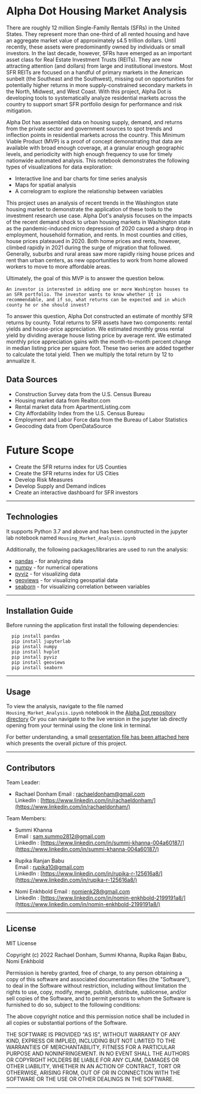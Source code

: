 # Alpha Dot Housing Market Analysis

There are roughly 12 million Single-Family Rentals (SFRs) in the United States. They represent more than one-third of all rented housing and have an aggregate market value of approximately `$`4.5 trillion dollars. Until recently, these assets were predominantly owned by individuals or small investors. In the last decade, however, SFRs have emerged as an important asset class for Real Estate Investment Trusts (REITs). They are now attracting attention (and dollars) from large and institutional investors. Most SFR REITs are focused on a handful of primary markets in the American sunbelt (the Southeast and the Southwest), missing out on opportunities for potentially higher returns in more supply-constrained secondary markets in the North, Midwest, and West Coast. With this project, Alpha Dot is developing tools to systematically analyze residential markets across the country to support smart SFR portfolio design for performance and risk mitigation. 

Alpha Dot has assembled data on housing supply, demand, and returns from the private sector and government sources to spot trends and inflection points in residential markets across the country. This Minimum Viable Product (MVP) is a proof of concept demonstrating that data are available with broad enough coverage, at a granular enough geographic levels, and periodicity with high enough frequency to use for timely nationwide automated analysis. This notebook demonstrates the following types of visualizations for data exploration:<br>

 - Interactive line and bar charts for time series analysis
 - Maps for spatial analysis
 - A correlogram to explore the relationship between variables

This project uses an analysis of recent trends in the Washington state housing market to demonstrate the application of these tools to the investment research use case. Alpha Dot's analysis focuses on the impacts of the recent demand shock to urban housing markets in Washington state as the pandemic-induced micro depression of 2020 caused a sharp drop in employment, household formation, and rents. In most counties and cities, house prices plateaued in 2020. Both home prices and rents, however, climbed rapidly in 2021 during the surge of migration that followed. Generally, suburbs and rural areas saw more rapidly rising house prices and rent than urban centers, as new opportunities to work from home allowed workers to move to more affordable areas.

Ultimately, the goal of this MVP is to answer the question below.

```An investor is interested in adding one or more Washington houses to an SFR portfolio. The investor wants to know whether it is recommendable, and if so, what returns can be expected and in which county he or she should invest?```

To answer this question, Alpha Dot constructed an estimate of monthly SFR returns by county. Total returns to SFR assets have two components: rental yields and house-price appreciation. We estimated monthly gross rental yield by dividing average house listing price by average rent. We estimated monthly price appreciation gains with the month-to-month percent change in median listing price per square foot. These two series are added together to calculate the total yield. Then we multiply the total return by 12 to annualize it. 

## Data Sources

 - Construction Survey data from the U.S. Census Bureau
 - Housing market data from Realtor.com
 - Rental market data from ApartmentListing.com
 - City Affordability Index from the U.S. Census Bureau
 - Employment and Labor Force data from the Bureau of Labor Statistics
 - Geocoding data from OpenDataSource


# Future Scope

 - Create the SFR returns index for US Counties
 - Create the SFR returns index for US Cities
 - Develop Risk Measures
 - Develop Supply and Demand indices
 - Create an interactive dashboard for SFR investors

---

## Technologies

It supports Python 3.7 and above and has been constructed in the jupyter lab notebook named ```Housing_Market_Analysis.ipynb```

Additionally, the following packages/libraries are used to run the analysis:

- [pandas](https://pypi.org/project/pandas/) - for analyzing data
- [numpy](https://pypi.org/project/numpy/) - for numerical operations
- [pyviz](https://pypi.org/project/pyviz/) - for visualizing data
- [geoviews](https://pypi.org/project/geoviews/) - for visualizing geospatial data
- [seaborn](https://github.com/mwaskom/seaborn/) - for visualizing correlation between variables


---

## Installation Guide

Before running the application first install the following dependencies:

```
  pip install pandas
  pip install jupyterlab 
  pip install numpy
  pip install hvplot
  pip install pyviz
  pip install geoviews
  pip install seaborn

```
---

## Usage

To view the analysis, navigate to the file named ```Housing_Market_Analysis.ipynb``` notebook in the [Alpha Dot repository directory](https://github.com/Summi-Khanna/Alpha-Dot-Housing-Market-Analysis) Or you can navigate to the live version in the jupyter lab directly opening from your terminal using the clone link in terminal.

For better understanding, a small [presentation file has been attached here](https://drive.google.com/file/d/1eyWH3LByyr7QWapSkPS0A64Q1MSmQ7Be/view?usp=sharing) which presents the overall picture of this project.

---

## Contributors
 
Team Leader:
- Rachael Donham 
  Email : rachaeldonham@gmail.com <br>
  LinkedIn : [https://www.linkedin.com/in/rachaeldonham/](https://www.linkedin.com/in/rachaeldonham/)

Team Members:

- Summi Khanna  
  Email : sam.summo2812@gmail.com <br>
  LinkedIn : [https://www.linkedin.com/in/summi-khanna-004a60187/](https://www.linkedin.com/in/summi-khanna-004a60187/)

- Rupika Ranjan Babu  
  Email : rupika10@gmail.com <br> 
  LinkedIn : [https://www.linkedin.com/in/rupika-r-125616a8/](https://www.linkedin.com/in/rupika-r-125616a8/)

- Nomi Enkhbold
  Email : nomienk28@gmail.com <br> 
  LinkedIn : [https://www.linkedin.com/in/nomin-enkhbold-2199191a8/](https://www.linkedin.com/in/nomin-enkhbold-2199191a8/)

---

## License

MIT License

Copyright (c) 2022 Rachael Donham, Summi Khanna, Rupika Rajan Babu, Nomi Enkhbold

Permission is hereby granted, free of charge, to any person obtaining a copy
of this software and associated documentation files (the "Software"), to deal
in the Software without restriction, including without limitation the rights
to use, copy, modify, merge, publish, distribute, sublicense, and/or sell
copies of the Software, and to permit persons to whom the Software is
furnished to do so, subject to the following conditions:

The above copyright notice and this permission notice shall be included in all
copies or substantial portions of the Software.

THE SOFTWARE IS PROVIDED "AS IS", WITHOUT WARRANTY OF ANY KIND, EXPRESS OR
IMPLIED, INCLUDING BUT NOT LIMITED TO THE WARRANTIES OF MERCHANTABILITY,
FITNESS FOR A PARTICULAR PURPOSE AND NONINFRINGEMENT. IN NO EVENT SHALL THE
AUTHORS OR COPYRIGHT HOLDERS BE LIABLE FOR ANY CLAIM, DAMAGES OR OTHER
LIABILITY, WHETHER IN AN ACTION OF CONTRACT, TORT OR OTHERWISE, ARISING FROM,
OUT OF OR IN CONNECTION WITH THE SOFTWARE OR THE USE OR OTHER DEALINGS IN THE
SOFTWARE.

---
